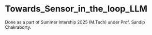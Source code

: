 # Towards_Sensor_in_the_loop_LLM
Done as a part of Summer Intership 2025 (M.Tech) under Prof. Sandip Chakraborty.
